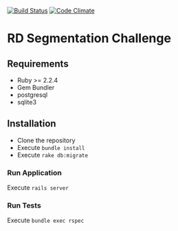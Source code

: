[![Build Status](https://travis-ci.org/romeumattos/rd-segmentation.svg?branch=master)](https://travis-ci.org/romeumattos/rd-segmentation)
[![Code Climate](https://codeclimate.com/github/romeumattos/rd-segmentation/badges/gpa.svg)](https://codeclimate.com/github/romeumattos/rd-segmentation)

# RD Segmentation Challenge

## Requirements
 - Ruby >= 2.2.4
 - Gem Bundler
 - postgresql
 - sqlite3

## Installation
- Clone the repository
- Execute ```bundle install```
- Execute ```rake db:migrate```

### Run Application
Execute ```rails server```

### Run Tests
Execute ```bundle exec rspec```
